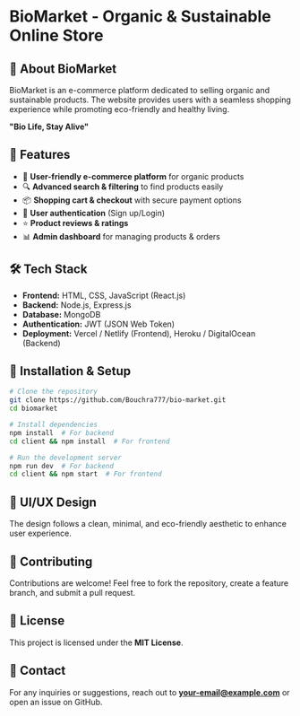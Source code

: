 
# BioMarket - Organic & Sustainable Online Store

## 🌱 About BioMarket
BioMarket is an e-commerce platform dedicated to selling organic and sustainable products. The website provides users with a seamless shopping experience while promoting eco-friendly and healthy living.

**"Bio Life, Stay Alive"**

## 🚀 Features
- 🛒 **User-friendly e-commerce platform** for organic products
- 🔍 **Advanced search & filtering** to find products easily
- 📦 **Shopping cart & checkout** with secure payment options
- 👤 **User authentication** (Sign up/Login)
- ⭐ **Product reviews & ratings**
- 📊 **Admin dashboard** for managing products & orders

## 🛠️ Tech Stack
- **Frontend:** HTML, CSS, JavaScript (React.js)
- **Backend:** Node.js, Express.js
- **Database:** MongoDB
- **Authentication:** JWT (JSON Web Token)
- **Deployment:** Vercel / Netlify (Frontend), Heroku / DigitalOcean (Backend)

## 📂 Installation & Setup
```bash
# Clone the repository
git clone https://github.com/Bouchra777/bio-market.git
cd biomarket

# Install dependencies
npm install  # For backend
cd client && npm install  # For frontend

# Run the development server
npm run dev  # For backend
cd client && npm start  # For frontend
```

## 🎨 UI/UX Design
The design follows a clean, minimal, and eco-friendly aesthetic to enhance user experience.

## 🤝 Contributing
Contributions are welcome! Feel free to fork the repository, create a feature branch, and submit a pull request.

## 📜 License
This project is licensed under the **MIT License**.

## 📧 Contact
For any inquiries or suggestions, reach out to **your-email@example.com** or open an issue on GitHub.
